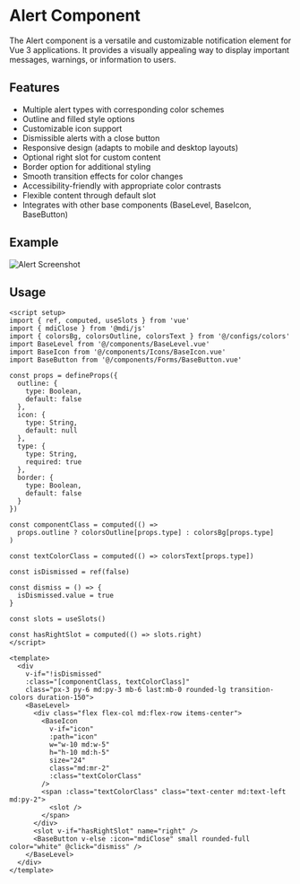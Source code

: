 # Alert Component

The Alert component is a versatile and customizable notification element for Vue 3 applications. It provides a visually appealing way to display important messages, warnings, or information to users.

## Features
- Multiple alert types with corresponding color schemes
- Outline and filled style options
- Customizable icon support
- Dismissible alerts with a close button
- Responsive design (adapts to mobile and desktop layouts)
- Optional right slot for custom content
- Border option for additional styling
- Smooth transition effects for color changes
- Accessibility-friendly with appropriate color contrasts
- Flexible content through default slot
- Integrates with other base components (BaseLevel, BaseIcon, BaseButton)

## Example
![Alert Screenshot](/images/alert.png)

## Usage

``` vue
<script setup>
import { ref, computed, useSlots } from 'vue'
import { mdiClose } from '@mdi/js'
import { colorsBg, colorsOutline, colorsText } from '@/configs/colors'
import BaseLevel from '@/components/BaseLevel.vue'
import BaseIcon from '@/components/Icons/BaseIcon.vue'
import BaseButton from '@/components/Forms/BaseButton.vue'

const props = defineProps({
  outline: {
    type: Boolean,
    default: false
  },
  icon: {
    type: String,
    default: null
  },
  type: {
    type: String,
    required: true
  },
  border: {
    type: Boolean,
    default: false
  }
})

const componentClass = computed(() =>
  props.outline ? colorsOutline[props.type] : colorsBg[props.type]
)

const textColorClass = computed(() => colorsText[props.type])

const isDismissed = ref(false)

const dismiss = () => {
  isDismissed.value = true
}

const slots = useSlots()

const hasRightSlot = computed(() => slots.right)
</script>

<template>
  <div
    v-if="!isDismissed"
    :class="[componentClass, textColorClass]"
    class="px-3 py-6 md:py-3 mb-6 last:mb-0 rounded-lg transition-colors duration-150">
    <BaseLevel>
      <div class="flex flex-col md:flex-row items-center">
        <BaseIcon
          v-if="icon"
          :path="icon"
          w="w-10 md:w-5"
          h="h-10 md:h-5"
          size="24"
          class="md:mr-2"
          :class="textColorClass"
        />
        <span :class="textColorClass" class="text-center md:text-left md:py-2">
          <slot />
        </span>
      </div>
      <slot v-if="hasRightSlot" name="right" />
      <BaseButton v-else :icon="mdiClose" small rounded-full color="white" @click="dismiss" />
    </BaseLevel>
  </div>
</template>

```